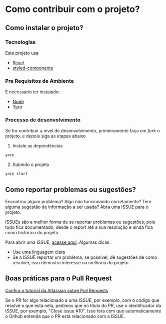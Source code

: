 # Como contribuir com o projeto?

## Como instalar o projeto?

### Tecnologias

Este projeto usa

* [React](http://reactjs.org)
* [styled-components](http://styled-components.com)

### Pre Requisitos de Ambiente

É necessário ter instalado:

* [Node](http://styled-components.com)
* [Yarn](https://yarnpkg.com/lang/en/)

### Processo de desenvolvimento

Se for contribuir a nível de desenvolvimento, primeiramente faça um *fork* o projeto, e depois siga as etapas abaixo

1. Instale as dependências

```sh
yarn
```

2. Subindo o projeto

```sh
yarn start
```

## Como reportar problemas ou sugestões?

Encontrou algum problema? Algo não funcionando corretamente? Tem alguma sugestão de informação a ser usada? Abra uma ISSUE para o projeto.

ISSUEs são a melhor forma de se reportar problemas ou sugestões, pois tudo fica documentado, desde o report até a sua resolução e ainda fica como histórico do projeto.

Para abrir uma ISSUE, [acesse aqui](https://github.com/legislative-votes-br/web/issues). Algumas dicas:

* Use uma linguagem clara
* Se a ISSUE reportar um problema, se possível, dê sugestões de como resolver, isso demostra interesse na melhoria do projeto.

## Boas práticas para o Pull Request

[Confira o tutorial da Atlassian sobre Pull Requests](https://www.atlassian.com/git/tutorials/making-a-pull-request)

Se o PR for algo relacionado a uma ISSUE, por exemplo, com o código que resolve o que está nela, pedimos que no título do PR, use o identificador da ISSUE, por exemplo, "Close issue #10". Isso fará com que automaticamente o Github entenda que o PR está relacionado com a ISSUE.
